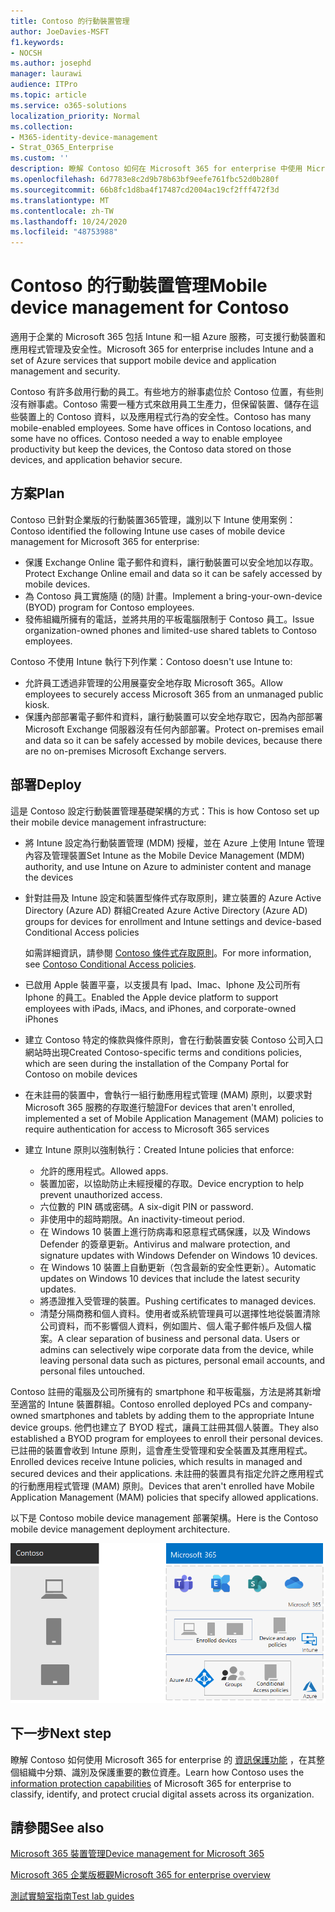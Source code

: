 ```yaml
---
title: Contoso 的行動裝置管理
author: JoeDavies-MSFT
f1.keywords:
- NOCSH
ms.author: josephd
manager: laurawi
audience: ITPro
ms.topic: article
ms.service: o365-solutions
localization_priority: Normal
ms.collection:
- M365-identity-device-management
- Strat_O365_Enterprise
ms.custom: ''
description: 瞭解 Contoso 如何在 Microsoft 365 for enterprise 中使用 Microsoft Intune 來管理其裝置和在其上執行的應用程式。
ms.openlocfilehash: 6d7783e8c2d9b78b63bf9eefe761fbc52d0b280f
ms.sourcegitcommit: 66b8fc1d8ba4f17487cd2004ac19cf2fff472f3d
ms.translationtype: MT
ms.contentlocale: zh-TW
ms.lasthandoff: 10/24/2020
ms.locfileid: "48753988"
---
```

# <a name="mobile-device-management-for-contoso"></a><span data-ttu-id="207ba-103">Contoso 的行動裝置管理</span><span class="sxs-lookup"><span data-stu-id="207ba-103">Mobile device management for Contoso</span></span>

<span data-ttu-id="207ba-104">適用于企業的 Microsoft 365 包括 Intune 和一組 Azure 服務，可支援行動裝置和應用程式管理及安全性。</span><span class="sxs-lookup"><span data-stu-id="207ba-104">Microsoft 365 for enterprise includes Intune and a set of Azure services that support mobile device and application management and security.</span></span>

<span data-ttu-id="207ba-p101">Contoso 有許多啟用行動的員工。有些地方的辦事處位於 Contoso 位置，有些則沒有辦事處。Contoso 需要一種方式來啟用員工生產力，但保留裝置、儲存在這些裝置上的 Contoso 資料，以及應用程式行為的安全性。</span><span class="sxs-lookup"><span data-stu-id="207ba-p101">Contoso has many mobile-enabled employees. Some have offices in Contoso locations, and some have no offices. Contoso needed a way to enable employee productivity but keep the devices, the Contoso data stored on those devices, and application behavior secure.</span></span>

## <a name="plan"></a><span data-ttu-id="207ba-108">方案</span><span class="sxs-lookup"><span data-stu-id="207ba-108">Plan</span></span>

<span data-ttu-id="207ba-109">Contoso 已針對企業版的行動裝置365管理，識別以下 Intune 使用案例：</span><span class="sxs-lookup"><span data-stu-id="207ba-109">Contoso identified the following Intune use cases of mobile device management for Microsoft 365 for enterprise:</span></span>

- <span data-ttu-id="207ba-110">保護 Exchange Online 電子郵件和資料，讓行動裝置可以安全地加以存取。</span><span class="sxs-lookup"><span data-stu-id="207ba-110">Protect Exchange Online email and data so it can be safely accessed by mobile devices.</span></span>
- <span data-ttu-id="207ba-111">為 Contoso 員工實施隨 (的隨) 計畫。</span><span class="sxs-lookup"><span data-stu-id="207ba-111">Implement a bring-your-own-device (BYOD) program for Contoso employees.</span></span>
- <span data-ttu-id="207ba-112">發佈組織所擁有的電話，並將共用的平板電腦限制于 Contoso 員工。</span><span class="sxs-lookup"><span data-stu-id="207ba-112">Issue organization-owned phones and limited-use shared tablets to Contoso employees.</span></span>

<span data-ttu-id="207ba-113">Contoso 不使用 Intune 執行下列作業：</span><span class="sxs-lookup"><span data-stu-id="207ba-113">Contoso doesn't use Intune to:</span></span>

- <span data-ttu-id="207ba-114">允許員工透過非管理的公用展臺安全地存取 Microsoft 365。</span><span class="sxs-lookup"><span data-stu-id="207ba-114">Allow employees to securely access Microsoft 365 from an unmanaged public kiosk.</span></span>
- <span data-ttu-id="207ba-115">保護內部部署電子郵件和資料，讓行動裝置可以安全地存取它，因為內部部署 Microsoft Exchange 伺服器沒有任何內部部署。</span><span class="sxs-lookup"><span data-stu-id="207ba-115">Protect on-premises email and data so it can be safely accessed by mobile devices, because there are no on-premises Microsoft Exchange servers.</span></span>

## <a name="deploy"></a><span data-ttu-id="207ba-116">部署</span><span class="sxs-lookup"><span data-stu-id="207ba-116">Deploy</span></span>

<span data-ttu-id="207ba-117">這是 Contoso 設定行動裝置管理基礎架構的方式：</span><span class="sxs-lookup"><span data-stu-id="207ba-117">This is how Contoso set up their mobile device management infrastructure:</span></span>

- <span data-ttu-id="207ba-118">將 Intune 設定為行動裝置管理 (MDM) 授權，並在 Azure 上使用 Intune 管理內容及管理裝置</span><span class="sxs-lookup"><span data-stu-id="207ba-118">Set Intune as the Mobile Device Management (MDM) authority, and use Intune on Azure to administer content and manage the devices</span></span>
- <span data-ttu-id="207ba-119">針對註冊及 Intune 設定和裝置型條件式存取原則，建立裝置的 Azure Active Directory (Azure AD) 群組</span><span class="sxs-lookup"><span data-stu-id="207ba-119">Created Azure Active Directory (Azure AD) groups for devices for enrollment and Intune settings and device-based Conditional Access policies</span></span>

  <span data-ttu-id="207ba-120">如需詳細資訊，請參閱 [Contoso 條件式存取原則](contoso-identity.md#conditional-access-policies-for-identity-and-device-access)。</span><span class="sxs-lookup"><span data-stu-id="207ba-120">For more information, see [Contoso Conditional Access policies](contoso-identity.md#conditional-access-policies-for-identity-and-device-access).</span></span>

- <span data-ttu-id="207ba-121">已啟用 Apple 裝置平臺，以支援具有 Ipad、Imac、Iphone 及公司所有 Iphone 的員工。</span><span class="sxs-lookup"><span data-stu-id="207ba-121">Enabled the Apple device platform to support employees with iPads, iMacs, and iPhones, and corporate-owned iPhones</span></span>
- <span data-ttu-id="207ba-122">建立 Contoso 特定的條款與條件原則，會在行動裝置安裝 Contoso 公司入口網站時出現</span><span class="sxs-lookup"><span data-stu-id="207ba-122">Created Contoso-specific terms and conditions policies, which are seen during the installation of the Company Portal for Contoso on mobile devices</span></span>
- <span data-ttu-id="207ba-123">在未註冊的裝置中，會執行一組行動應用程式管理 (MAM) 原則，以要求對 Microsoft 365 服務的存取進行驗證</span><span class="sxs-lookup"><span data-stu-id="207ba-123">For devices that aren't enrolled, implemented a set of Mobile Application Management (MAM) policies to require authentication for access to Microsoft 365 services</span></span>
- <span data-ttu-id="207ba-124">建立 Intune 原則以強制執行：</span><span class="sxs-lookup"><span data-stu-id="207ba-124">Created Intune policies that enforce:</span></span>
  - <span data-ttu-id="207ba-125">允許的應用程式。</span><span class="sxs-lookup"><span data-stu-id="207ba-125">Allowed apps.</span></span>
  - <span data-ttu-id="207ba-126">裝置加密，以協助防止未經授權的存取。</span><span class="sxs-lookup"><span data-stu-id="207ba-126">Device encryption to help prevent unauthorized access.</span></span>
  - <span data-ttu-id="207ba-127">六位數的 PIN 碼或密碼。</span><span class="sxs-lookup"><span data-stu-id="207ba-127">A six-digit PIN or password.</span></span>
  - <span data-ttu-id="207ba-128">非使用中的超時期限。</span><span class="sxs-lookup"><span data-stu-id="207ba-128">An inactivity-timeout period.</span></span>
  - <span data-ttu-id="207ba-129">在 Windows 10 裝置上進行防病毒和惡意程式碼保護，以及 Windows Defender 的簽章更新。</span><span class="sxs-lookup"><span data-stu-id="207ba-129">Antivirus and malware protection, and signature updates with Windows Defender on Windows 10 devices.</span></span>
  - <span data-ttu-id="207ba-130">在 Windows 10 裝置上自動更新（包含最新的安全性更新）。</span><span class="sxs-lookup"><span data-stu-id="207ba-130">Automatic updates on Windows 10 devices that include the latest security updates.</span></span>
  - <span data-ttu-id="207ba-131">將憑證推入受管理的裝置。</span><span class="sxs-lookup"><span data-stu-id="207ba-131">Pushing certificates to managed devices.</span></span>
  - <span data-ttu-id="207ba-p102">清楚分隔商務和個人資料。使用者或系統管理員可以選擇性地從裝置清除公司資料，而不影響個人資料，例如圖片、個人電子郵件帳戶及個人檔案。</span><span class="sxs-lookup"><span data-stu-id="207ba-p102">A clear separation of business and personal data. Users or admins can selectively wipe corporate data from the device, while leaving personal data such as pictures, personal email accounts, and personal files untouched.</span></span>

<span data-ttu-id="207ba-134">Contoso 註冊的電腦及公司所擁有的 smartphone 和平板電腦，方法是將其新增至適當的 Intune 裝置群組。</span><span class="sxs-lookup"><span data-stu-id="207ba-134">Contoso enrolled deployed PCs and company-owned smartphones and tablets by adding them to the appropriate Intune device groups.</span></span> <span data-ttu-id="207ba-135">他們也建立了 BYOD 程式，讓員工註冊其個人裝置。</span><span class="sxs-lookup"><span data-stu-id="207ba-135">They also established a BYOD program for employees to enroll their personal devices.</span></span> <span data-ttu-id="207ba-136">已註冊的裝置會收到 Intune 原則，這會產生受管理和安全裝置及其應用程式。</span><span class="sxs-lookup"><span data-stu-id="207ba-136">Enrolled devices receive Intune policies, which results in managed and secured devices and their applications.</span></span> <span data-ttu-id="207ba-137">未註冊的裝置具有指定允許之應用程式的行動應用程式管理 (MAM) 原則。</span><span class="sxs-lookup"><span data-stu-id="207ba-137">Devices that aren't enrolled have Mobile Application Management (MAM) policies that specify allowed applications.</span></span>

<span data-ttu-id="207ba-138">以下是 Contoso mobile device management 部署架構。</span><span class="sxs-lookup"><span data-stu-id="207ba-138">Here is the Contoso mobile device management deployment architecture.</span></span>

![Contoso 行動裝置管理部署基礎結構](../media/contoso-mdm/contoso-mdm-fig1.png)

## <a name="next-step"></a><span data-ttu-id="207ba-140">下一步</span><span class="sxs-lookup"><span data-stu-id="207ba-140">Next step</span></span>

<span data-ttu-id="207ba-141">瞭解 Contoso 如何使用 Microsoft 365 for enterprise 的 [資訊保護功能](contoso-info-protect.md) ，在其整個組織中分類、識別及保護重要的數位資產。</span><span class="sxs-lookup"><span data-stu-id="207ba-141">Learn how Contoso uses the [information protection capabilities](contoso-info-protect.md) of Microsoft 365 for enterprise to classify, identify, and protect crucial digital assets across its organization.</span></span>

## <a name="see-also"></a><span data-ttu-id="207ba-142">請參閱</span><span class="sxs-lookup"><span data-stu-id="207ba-142">See also</span></span>

[<span data-ttu-id="207ba-143">Microsoft 365 裝置管理</span><span class="sxs-lookup"><span data-stu-id="207ba-143">Device management for Microsoft 365</span></span>](device-management-roadmap-microsoft-365.md)

[<span data-ttu-id="207ba-144">Microsoft 365 企業版概觀</span><span class="sxs-lookup"><span data-stu-id="207ba-144">Microsoft 365 for enterprise overview</span></span>](microsoft-365-overview.md)

[<span data-ttu-id="207ba-145">測試實驗室指南</span><span class="sxs-lookup"><span data-stu-id="207ba-145">Test lab guides</span></span>](m365-enterprise-test-lab-guides.md)


